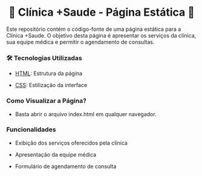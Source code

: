 <h1 align="center">🚀 Clínica +Saude - Página Estática 🚀</h1

<p align="center">Este repositório contém o código-fonte de uma página estática para a Clínica +Saude. O objetivo desta página é apresentar os serviços da clínica, sua equipe médica e permitir o agendamento de consultas.</p>

### 🛠 Tecnologias Utilizadas

* [HTML](#HTML): Estrutura da página

* [CSS](#CSS): Estilização da interface

### Como Visualizar a Página?

* Basta abrir o arquivo index.html em qualquer navegador.

### Funcionalidades

* Exibição dos serviços oferecidos pela clínica

* Apresentação da equipe médica

* Formulário de agendamento de consulta
